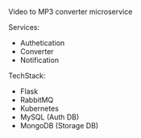 Video to MP3 converter microservice

Services: 
- Authetication 
- Converter
- Notification

TechStack:
- Flask
- RabbitMQ
- Kubernetes
- MySQL (Auth DB)
- MongoDB (Storage DB)